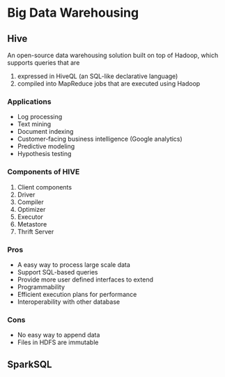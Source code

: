 # Big Data Warehousing

## Hive

An open-source data warehousing solution built on top of Hadoop, which supports queries that are

1. expressed in HiveQL (an SQL-like declarative language)
2. compiled into MapReduce jobs that are executed using Hadoop

### Applications

- Log processing
- Text mining
- Document indexing
- Customer-facing business intelligence (Google analytics)
- Predictive modeling
- Hypothesis testing

### Components of HIVE

1. Client components
2. Driver
3. Compiler
4. Optimizer
5. Executor
6. Metastore
7. Thrift Server


### Pros

- A easy way to process large scale data
- Support SQL-based queries
- Provide more user defined interfaces to extend
- Programmability
- Efficient execution plans for performance
- Interoperability with other database


### Cons

- No easy way to append data
- Files in HDFS are immutable



## SparkSQL

